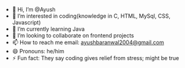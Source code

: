 - 👋 Hi, I’m @Ayush
- 👀 I’m interested in coding(knowledge in C, HTML, MySql, CSS, Javascript)
- 🌱 I’m currently learning Java
- 💞️ I’m looking to collaborate on frontend projects
- 📫 How to reach me email: ayushbaranwal2004@gmail.com
- 😄 Pronouns: he/him
- ⚡ Fun fact: They say coding gives relief from stress; might be true

<!---
When life gives you a lemon, throw it, grab a coffee, and get back to your desk for coding. Looking forward for interactions from other coders. 
--->
